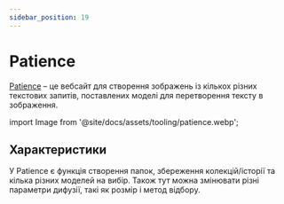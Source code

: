 ```yaml
---
sidebar_position: 19
---
```


# Patience

[Patience](https://www.patience.ai) – це вебсайт для створення зображень із кількох різних текстових запитів, поставлених моделі для перетворення тексту в зображення.

import Image from '@site/docs/assets/tooling/patience.webp';

<div style={{textAlign: 'center'}}>
  <LazyLoadImage src={Image} style={{width: "750px"}} />
</div>

## Характеристики

У Patience є функція створення папок, збереження колекцій/історії та кілька різних моделей на вибір. Також тут можна змінювати різні параметри дифузії, такі як розмір і метод відбору.